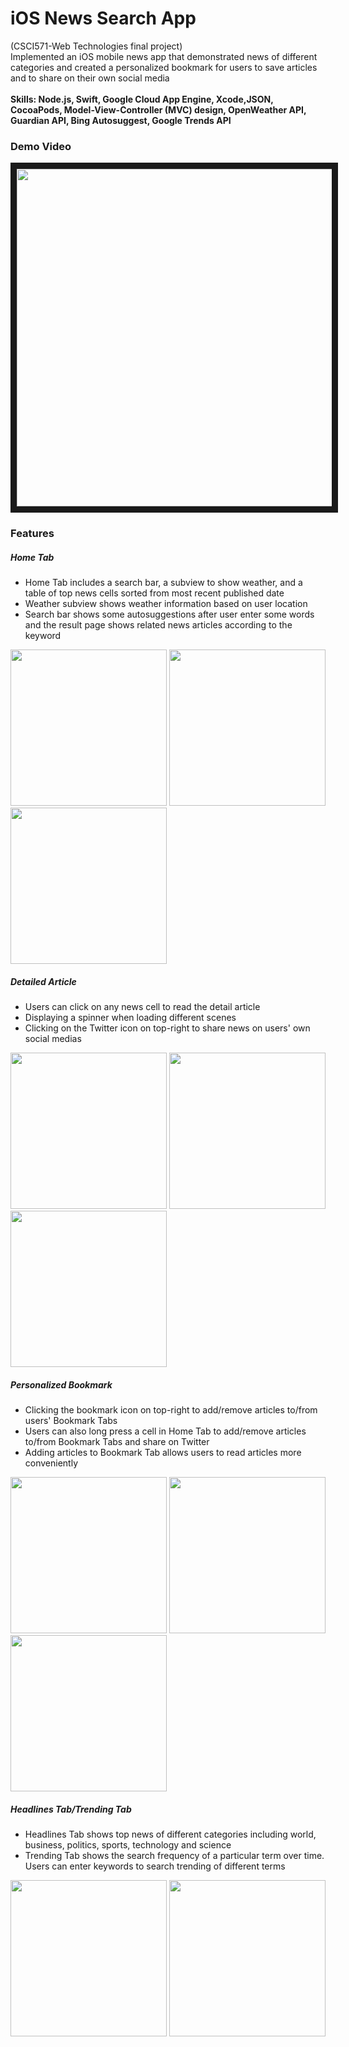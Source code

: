 # iOS News Search App 

(CSCI571-Web Technologies final project) <br>
Implemented an iOS mobile news app that demonstrated news of different categories and created a personalized bookmark for users to save articles and to share on their own social media<br><br>
**Skills: Node.js, Swift, Google Cloud App Engine, Xcode,JSON, CocoaPods, Model-View-Controller (MVC) design, OpenWeather API, Guardian API, Bing Autosuggest, Google Trends API** <br>
### Demo Video
<a href="https://www.youtube.com/watch?v=ACKow5_yrRM&feature=youtu.be"><img src="./imgs/cover.png"  width="720" height="540" border="10"/></a>
<br>
### Features
##### Home Tab
- Home Tab includes a search bar, a subview to show weather, and a table of top news cells sorted from most recent published date
- Weather subview shows weather information based on user location
- Search bar shows some autosuggestions after user enter some words and the result page shows related news articles according to the keyword
<p>
	<img src="./imgs/hometab.png" width="250px" />
	<img src="./imgs/autosuggest.png" width="250px" />
	<img src="./imgs/searchresult.png" width="250px" />
</p>



##### Detailed Article

- Users can click on any news cell to read the detail article
- Displaying a spinner when loading different scenes
- Clicking on the Twitter icon on top-right to share news on users' own social medias
 <p>
	<img src="./imgs/click.png" width="250px" />
	<img src="./imgs/spinner.png" width="250px" />
	<img src="./imgs/twitter.png" width="250px" />
</p>

##### Personalized Bookmark
- Clicking the bookmark icon on top-right to add/remove articles to/from users' Bookmark Tabs
- Users can also long press a cell in Home Tab to add/remove articles to/from Bookmark Tabs and share on Twitter
- Adding articles to Bookmark Tab allows users to read articles more conveniently
<p>
	<img src="./imgs/bookmarked.png" width="250px" />
	<img src="./imgs/longpress.png" width="250px" />
	<img src="./imgs/bookmark.png" width="250px" />
</p>

##### Headlines Tab/Trending Tab
- Headlines Tab shows top news of different categories including world, business, politics, sports, technology and science
- Trending Tab shows the search frequency of a particular term over time. Users can enter keywords to search trending of different terms
<p>
	<img src="./imgs/category.png" width="250px" />
	<img src="./imgs/trending.png" width="250px" />
</p>
